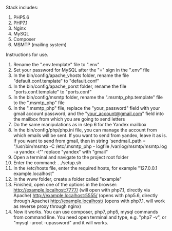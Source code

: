 Stack includes: 
1. PHP5.6
2. PHP7.1
3. Nginx
4. MySQL
5. Composer
6. MSMTP (mailing system)

Instructions for use.
1. Rename the ".env.template" file to ".env"
2. Set your password for MySQL after the "=" sign in the ".env" file
3. In the bin/config/apache_vhosts folder, rename the file "default.conf.template" to "default.conf"
4. In the bin/сonfig/apache_porst folder, rename the file "ports.conf.template" to "ports.conf"
5. In the bin/config/msmtp folder, rename the ".msmtp_php.template" file to the ".msmtp_php" file
6. In the ".msmtp_php" file, replace the "your_password" field with your gmail account password, and the "your_account@gmail.com" field into the mailbox from which you are going to send letters
7. Do the same manipulations as in step 6 for the Yandex mailbox
8. In the bin/config/php/php.ini file, you can manage the account from which emails will be sent. If you want to send from yandex, leave it as is. If you want to send from gmail, then in string 'sendmail_path = "/usr/bin/msmtp -C /etc/.msmtp_php - logfile /var/log/msmtp/msmtp.log -a yandex -t"' replace "yandex" with "gmail"
9. Open a terminal and navigate to the project root folder
10. Enter the command: . ./setup.sh
11. In the /etc/hosts file, enter the required hosts, for example "127.0.0.1 example.localhost"
12. In the www folder, create a folder called "example"
13. Finished, open one of the options in the browser:
	http://example.localhost:7777/ (will open with php7.1, directly via Apache)
	http://example.localhost:5555/ (opens with php5.6, directly through Apache)
	http://example.localhost/ (opens with php7.1, will work as reverse proxy through nginx)
14. Now it works. You can use composer, php7, php5, mysql commands from command line. You need open terminal and type, e.g. "php7 -v", or "mysql -uroot -upassword" and it will works.
